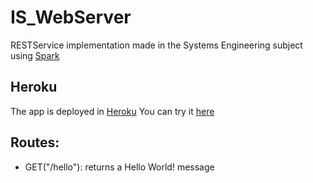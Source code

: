 # IS_WebServer

   RESTService implementation made in the Systems Engineering subject using [Spark](http://sparkjava.com/)

## Heroku

   The app is deployed in [Heroku](https://www.heroku.com/)
   You can try it [here](https://is-webserver.herokuapp.com)

## Routes:
    
   * GET("/hello"): returns a Hello World! message
      